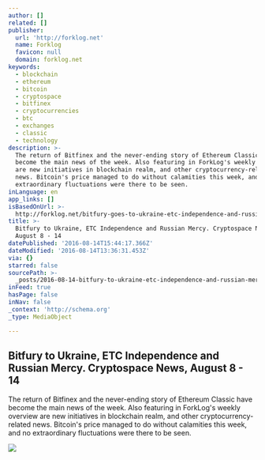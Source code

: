 ```yaml
---
author: []
related: []
publisher:
  url: 'http://forklog.net'
  name: Forklog
  favicon: null
  domain: forklog.net
keywords:
  - blockchain
  - ethereum
  - bitcoin
  - cryptospace
  - bitfinex
  - cryptocurrencies
  - btc
  - exchanges
  - classic
  - technology
description: >-
  The return of Bitfinex and the never-ending story of Ethereum Classic have
  become the main news of the week. Also featuring in ForkLog's weekly overview
  are new initiatives in blockchain realm, and other cryptocurrency-related
  news. Bitcoin's price managed to do without calamities this week, and no
  extraordinary fluctuations were there to be seen.
inLanguage: en
app_links: []
isBasedOnUrl: >-
  http://forklog.net/bitfury-goes-to-ukraine-etc-independence-and-russian-torquemadas-cryptospace-news-august-8-14/
title: >-
  Bitfury to Ukraine, ETC Independence and Russian Mercy. Cryptospace News,
  August 8 - 14
datePublished: '2016-08-14T15:44:17.366Z'
dateModified: '2016-08-14T13:36:31.453Z'
via: {}
starred: false
sourcePath: >-
  _posts/2016-08-14-bitfury-to-ukraine-etc-independence-and-russian-mercy-cryp.md
inFeed: true
hasPage: false
inNav: false
_context: 'http://schema.org'
_type: MediaObject

---
```

<article style=""><h1>Bitfury to Ukraine, ETC Independence and Russian Mercy. Cryptospace News, August 8 - 14</h1><p>The return of Bitfinex and the never-ending story of Ethereum Classic have become the main news of the week. Also featuring in ForkLog's weekly overview are new initiatives in blockchain realm, and other cryptocurrency-related news. Bitcoin's price managed to do without calamities this week, and no extraordinary fluctuations were there to be seen.</p><img src="http://forklog.net/wp-content/uploads/2016/06/bitcoindigest01.png" /></article>